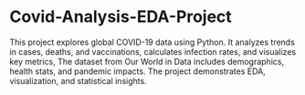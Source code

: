 # Covid-Analysis-EDA-Project
This project explores global COVID-19 data using Python. It analyzes trends in cases, deaths, and vaccinations, calculates infection rates, and visualizes key metrics, The dataset from Our World in Data includes demographics, health stats, and pandemic impacts. 
The project demonstrates EDA, visualization, and statistical insights.
